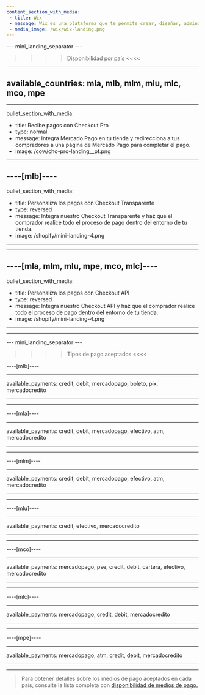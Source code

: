 ```yaml
---
content_section_with_media: 
 - title: Wix
 - message: Wix es una plataforma que te permite crear, diseñar, administrar y desarrollar una tienda online que te permite procesar pagos a través de Mercado Pago.
 - media_image: /wix/wix-landing.png
---
```


--- mini_landing_separator ---

>>>> Disponibilidad por país <<<<
---
available_countries: mla, mlb, mlm, mlu, mlc, mco, mpe
---

---
bullet_section_with_media: 
 - title: Recibe pagos con Checkout Pro
 - type: normal
 - message: Integra Mercado Pago en tu tienda y redirecciona a tus compradores a una página de Mercado Pago para completar el pago.
 - image: /cow/cho-pro-landing__pt.png
---

----[mlb]----
---
bullet_section_with_media: 
 - title: Personaliza los pagos con Checkout Transparente
 - type: reversed
 - message: Integra nuestro Checkout Transparente y haz que el comprador realice todo el proceso de pago dentro del entorno de tu tienda.
 - image: /shopify/mini-landing-4.png
---
------------

----[mla, mlm, mlu, mpe, mco, mlc]----
---
bullet_section_with_media: 
 - title: Personaliza los pagos con Checkout API
 - type: reversed
 - message: Integra nuestro Checkout API y haz que el comprador realice todo el proceso de pago dentro del entorno de tu tienda.
 - image: /shopify/mini-landing-4.png
---

------------

--- mini_landing_separator ---


>>>> Tipos de pago aceptados <<<<

----[mlb]----

---
available_payments: credit, debit, mercadopago, boleto, pix, mercadocredito

---
------------

----[mla]---- 

---
available_payments: credit, debit, mercadopago, efectivo, atm, mercadocredito

----
------------

----[mlm]---- 

---
available_payments: credit, debit, mercadopago, efectivo, atm, mercadocredito

----
------------

----[mlu]---- 

---
available_payments: credit, efectivo, mercadocredito

----
------------

----[mco]---- 

---
available_payments: mercadopago, pse, credit, debit, cartera, efectivo, mercadocredito

----
------------

----[mlc]---- 

---
available_payments: mercadopago, credit, debit, mercadocredito

----
------------

----[mpe]---- 

---
available_payments: mercadopago, atm, credit, debit, mercadocredito

----
------------

> Para obtener detalles sobre los medios de pago aceptados en cada país, consulte la lista completa con [disponibilidad de medios de pago.](/developers/es/docs/sales-processing/payment-methods)